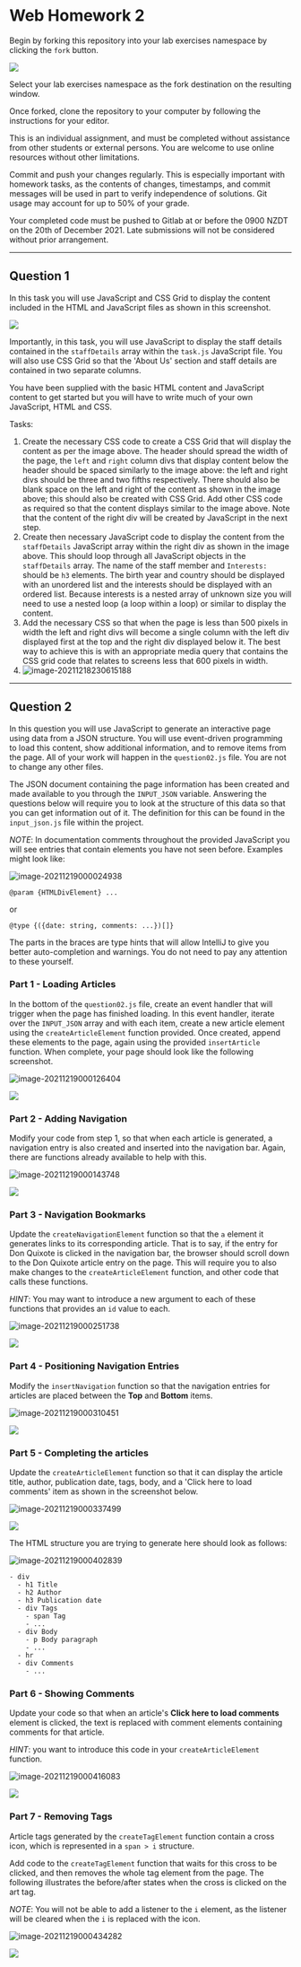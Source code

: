 # Web Homework 2

Begin by forking this repository into your lab exercises namespace by clicking the ```fork``` button.

![](spec/template/fork-button.png)

Select your lab exercises namespace as the fork destination on the resulting window.

Once forked, clone the repository to your computer by following the instructions for your editor.

This is an individual assignment, and must be completed without assistance from other students or external persons. You are welcome to use online resources without other limitations.

Commit and push your changes regularly. This is especially important with homework tasks, as the contents of changes, timestamps, and commit messages will be used in part to verify independence of solutions. Git usage may account for up to 50% of your grade.

Your completed code must be pushed to Gitlab at or before the 0900 NZDT on the 20th of December 2021. Late submissions will not be considered without prior arrangement.

---


## Question 1

In this task you will use JavaScript and CSS Grid to display the content included in the HTML and JavaScript files as shown in this screenshot.

![](./spec/question01.PNG)

Importantly, in this task, you will use JavaScript to display the staff details contained in the `staffDetails` array within the `task.js` JavaScript file. You will also use CSS Grid so that the 'About Us' section and staff details are contained in two separate columns.

You have been supplied with the basic HTML content and JavaScript content to get started but you will have to write much of your own JavaScript, HTML and CSS.

Tasks:

1. Create the necessary CSS code to create a CSS Grid that will display the content as per the image above. The header should spread the width of the page, the `left` and `right` column divs that display content below the header should be spaced similarly to the image above: the left and right divs should be three and two fifths respectively. There should also be blank space on the left and right of the content as shown in the image above; this should also be created with CSS Grid. Add other CSS code as required so that the content displays similar to the image above. Note that the content of the right div will be created by JavaScript in the next step.
2. Create then necessary JavaScript code to display the content from the `staffDetails` JavaScript array within the right div as shown in the image above. This should loop through all JavaScript objects in the `staffDetails` array. The name of the staff member and `Interests:` should be `h3` elements. The birth year and country should be displayed with an unordered list and the interests should be displayed with an ordered list. Because interests is a nested array of unknown size you will need to use a nested loop (a loop within a loop) or similar to display the content.
3. Add the necessary CSS so that when the page is less than 500 pixels in width the left and right divs will become a single column with the left div displayed first at the top and the right div displayed below it. The best way to achieve this is with an appropriate media query that contains the CSS grid code that relates to screens less that 600 pixels in width.
3. ![image-20211218230615188](README.assets/image-20211218230615188.png)

---

## Question 2

In this question you will use JavaScript to generate an interactive page using data from a JSON structure. You will use event-driven programming to load this content, show additional information, and to remove items from the page. All of your work will happen in the `question02.js` file. You are not to change any other files.

The JSON document containing the page information has been created and made available to you through the `INPUT_JSON` variable. Answering the questions below will require you to look at the structure of this data so that you can get information out of it. The definition for this can be found in the `input_json.js` file within the project.

*NOTE*: In documentation comments throughout the provided JavaScript you will see entries that contain elements you have not seen before. Examples might look like:

![image-20211219000024938](README.assets/image-20211219000024938.png)

```
@param {HTMLDivElement} ...
```
or
```
@type {({date: string, comments: ...})[]}
```
The parts in the braces are type hints that will allow IntelliJ to give you better auto-completion and warnings. You do not need to pay any attention to these yourself.


### Part 1 - Loading Articles

In the bottom of the `question02.js` file, create an event handler that will trigger when the page has finished loading. In this event handler, iterate over the `INPUT_JSON` array and with each item, create a new article element using the `createArticleElement` function provided. Once created, append these elements to the page, again using the provided `insertArticle` function. When complete, your page should look like the following screenshot.

![image-20211219000126404](README.assets/image-20211219000126404.png)

![](./spec/question02p1.png)


### Part 2 - Adding Navigation

Modify your code from step 1, so that when each article is generated, a navigation entry is also created and inserted into the navigation bar. Again, there are functions already available to help with this.

![image-20211219000143748](README.assets/image-20211219000143748.png)

![](./spec/question02p2.png)


### Part 3 - Navigation Bookmarks

Update the `createNavigationElement` function so that the `a` element it generates links to its corresponding article. That is to say, if the entry for Don Quixote is clicked in the navigation bar, the browser should scroll down to the Don Quixote article entry on the page. This will require you to also make changes to the `createArticleElement` function, and other code that calls these functions.

*HINT*: You may want to introduce a new argument to each of these functions that provides an `id` value to each.

![image-20211219000251738](README.assets/image-20211219000251738.png)

![](./spec/question02p3.png)


### Part 4 - Positioning Navigation Entries

Modify the `insertNavigation` function so that the navigation entries for articles are placed between the **Top** and **Bottom** items.

![image-20211219000310451](README.assets/image-20211219000310451.png)

![](./spec/question02p4.png)


### Part 5 - Completing the articles

Update the `createArticleElement` function so that it can display the article title, author, publication date, tags, body, and a 'Click here to load comments' item as shown in the screenshot below.

![image-20211219000337499](README.assets/image-20211219000337499.png)

![](./spec/question02p5.png)

The HTML structure you are trying to generate here should look as follows:

![image-20211219000402839](README.assets/image-20211219000402839.png)

```
- div
  - h1 Title
  - h2 Author
  - h3 Publication date
  - div Tags
    - span Tag
    - ...
  - div Body
    - p Body paragraph
    - ...
  - hr
  - div Comments
    - ...
```


### Part 6 - Showing Comments

Update your code so that when an article's **Click here to load comments** element is clicked, the text is replaced with comment elements containing comments for that article.

*HINT*: you want to introduce this code in your `createArticleElement` function.

![image-20211219000416083](README.assets/image-20211219000416083.png)

![](./spec/question02p6.png)


### Part 7 - Removing Tags

Article tags generated by the `createTagElement` function contain a cross icon, which is represented in a `span > i` structure.

Add code to the `createTagElement` function that waits for this cross to be clicked, and then removes the whole tag element from the page. The following illustrates the before/after states when the cross is clicked on the art tag.

*NOTE*: You will not be able to add a listener to the `i` element, as the listener will be cleared when the `i` is replaced with the icon.

![image-20211219000434282](README.assets/image-20211219000434282.png)

![](./spec/question02p7.png)
